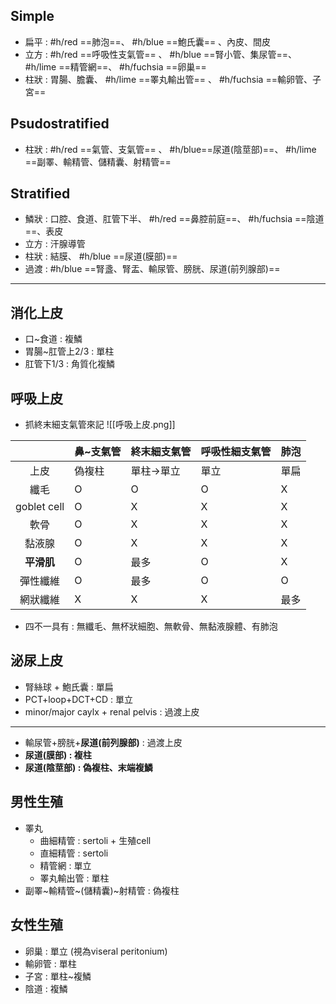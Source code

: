## Simple
- 扁平 : #h/red  ==肺泡==、 #h/blue ==鮑氏囊== 、內皮、間皮
- 立方 : #h/red ==呼吸性支氣管== 、 #h/blue ==腎小管、集尿管==、 #h/lime  ==精管網==、 #h/fuchsia ==卵巢==
- 柱狀 : 胃腸、膽囊、 #h/lime ==睪丸輸出管== 、 #h/fuchsia ==輸卵管、子宮==
## Psudostratified
- 柱狀 : #h/red ==氣管、支氣管== 、 #h/blue==尿道(陰莖部)==、 #h/lime ==副睪、輸精管、儲精囊、射精管==
## Stratified
- 鱗狀 : 口腔、食道、肛管下半、 #h/red  ==鼻腔前庭==、 #h/fuchsia ==陰道==、表皮
- 立方 :  汗腺導管
- 柱狀 : 結膜、 #h/blue ==尿道(膜部)==
- 過渡 :  #h/blue ==腎盞、腎盂、輸尿管、膀胱、尿道(前列腺部)==
***
## 消化上皮
- 口~食道 : 複鱗
- 胃腸~肛管上2/3 : 單柱
- 肛管下1/3 : 角質化複鱗
## 呼吸上皮
- 抓終末細支氣管來記
![[呼吸上皮.png]]

|             | 鼻~支氣管 | 終末細支氣管 | 呼吸性細支氣管 | 肺泡 |
|:-----------:|-----------|--------------|----------------|------|
| 上皮        | 偽複柱    | 單柱->單立   | 單立           | 單扁 |
| 纖毛        | O         | O             | O              | X    |
| goblet cell | O         | X             | X              | X    |
| 軟骨        | O         | X             | X              | X    |
| 黏液腺      | O         | X             | X              | X    |
| **平滑肌**      | O         | 最多         | O              | X    |
| 彈性纖維    | O         | 最多         | O              | O    |
| 網狀纖維    | X         | X            | X              | 最多 |
- 四不一具有 : 無纖毛、無杯狀細胞、無軟骨、無黏液腺體、有肺泡
## 泌尿上皮
- 腎絲球 + 鮑氏囊 : 單扁
- PCT+loop+DCT+CD : 單立
- minor/major caylx + renal pelvis : 過渡上皮
***
- 輸尿管+膀胱+**尿道(前列腺部)** : 過渡上皮
- **尿道(膜部) : 複柱**
- **尿道(陰莖部) : 偽複柱、末端複鱗**
## 男性生殖
- 睪丸
	- 曲細精管 : sertoli + 生殖cell
	- 直細精管 : sertoli
	- 精管網 : 單立
	- 睪丸輸出管 : 單柱
- 副睪~輸精管~(儲精囊)~射精管 : 偽複柱
## 女性生殖
- 卵巢 : 單立 (視為viseral peritonium)
- 輸卵管 : 單柱
- 子宮 : 單柱~複鱗
- 陰道 : 複鱗